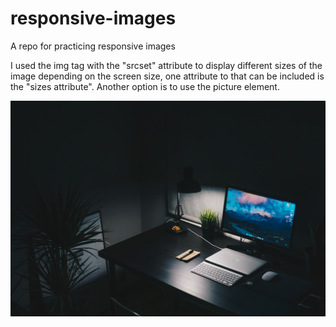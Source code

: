 # responsive-images

A repo for practicing responsive images

I used the img tag with the "srcset" attribute to display different sizes of the image depending on the screen size, one attribute to that can be included is the "sizes attribute". Another option is to use the picture element.

![design image](desk-setup.jpg)
